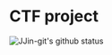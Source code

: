 # CTF project

![JJin-git's github status](https://github-readme-status.vercel.app/api?username=JJin-git&show_icons=true)

